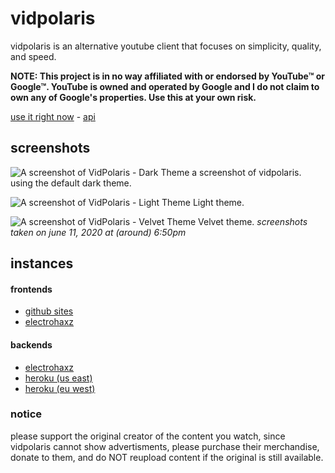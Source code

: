 # vidpolaris
vidpolaris is an alternative youtube client that focuses on simplicity, quality, and speed.

**NOTE: This project is in no way affiliated with or endorsed by YouTube™ or Google™. YouTube is owned and operated by Google and I do not claim to own any of Google's properties. Use this at your own risk.**

[use it right now](https://n0rmancodes.github.io/vidpolaris) - [api](https://github.com/n0rmancodes/vidpolarisAPI)

## screenshots
![A screenshot of VidPolaris - Dark Theme](https://i.ibb.co/PxZGRkD/image.png)
a screenshot of vidpolaris. using the default dark theme.

![A screenshot of VidPolaris - Light Theme](https://i.ibb.co/nMwmcZB/image.png)
Light theme.

![A screenshot of VidPolaris - Velvet Theme](https://i.ibb.co/qB7rKd7/image.png)
Velvet theme.
*screenshots taken on june 11, 2020 at (around) 6:50pm*

## instances

#### frontends
- [github sites](https://n0rmancodes.github.io/)
- [electrohaxz](https://normandotmp4.electrohaxz.tk/)

#### backends

- [electrohaxz](https://normandotmp4.electrohaxz.tk:9019/)
- [heroku (us east)](https://vidpolaris.herokuapp.com/)
- [heroku (eu west)](https://vidpolaris-europe.herokuapp.com/)

### notice
please support the original creator of the content you watch, since vidpolaris cannot show advertisments, please purchase their merchandise, donate to them, and do NOT reupload content if the original is still available.
